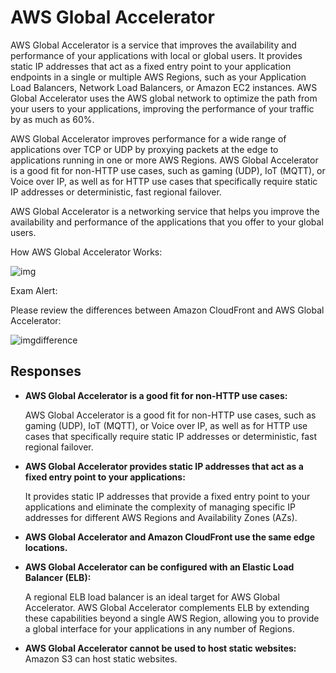 # AWS Global Accelerator

AWS Global Accelerator is a service that improves the availability and performance of your applications with local or global users. It provides static IP addresses that act as a fixed entry point to your application endpoints in a single or multiple AWS Regions, such as your Application Load Balancers, Network Load Balancers, or Amazon EC2 instances. AWS Global Accelerator uses the AWS global network to optimize the path from your users to your applications, improving the performance of your traffic by as much as 60%.

AWS Global Accelerator improves performance for a wide range of applications over TCP or UDP by proxying packets at the edge to applications running in one or more AWS Regions. AWS Global Accelerator is a good fit for non-HTTP use cases, such as gaming (UDP), IoT (MQTT), or Voice over IP, as well as for HTTP use cases that specifically require static IP addresses or deterministic, fast regional failover.

AWS Global Accelerator is a networking service that helps you improve the availability and performance of the applications that you offer to your global users.

How AWS Global Accelerator Works:

![img](https://assets-pt.media.datacumulus.com/aws-clf-pt/assets/pt2-q56-i1.jpg)

Exam Alert:

Please review the differences between Amazon CloudFront and AWS Global Accelerator:

![imgdifference](https://assets-pt.media.datacumulus.com/aws-clf-pt/assets/pt2-q56-i2.jpg)

## Responses

- **AWS Global Accelerator is a good fit for non-HTTP use cases:**

  AWS Global Accelerator is a good fit for non-HTTP use cases, such as gaming (UDP), IoT (MQTT), or Voice over IP, as well as for HTTP use cases that specifically require static IP addresses or deterministic, fast regional failover.

- **AWS Global Accelerator provides static IP addresses that act as a fixed entry point to your applications:**

  It provides static IP addresses that provide a fixed entry point to your applications and eliminate the complexity of managing specific IP addresses for different AWS Regions and Availability Zones (AZs).

- **AWS Global Accelerator and Amazon CloudFront use the same edge locations.**
- **AWS Global Accelerator can be configured with an Elastic Load Balancer (ELB):**

  A regional ELB load balancer is an ideal target for AWS Global Accelerator. AWS Global Accelerator complements ELB by extending these capabilities beyond a single AWS Region, allowing you to provide a global interface for your applications in any number of Regions.

- **AWS Global Accelerator cannot be used to host static websites:** Amazon S3 can host static websites.

